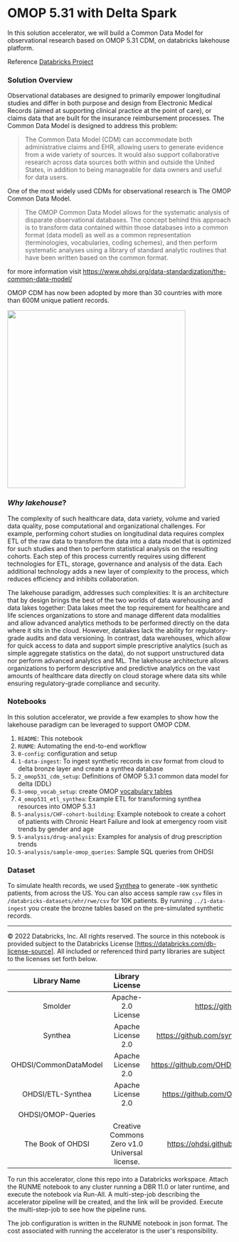 # OMOP 5.31 with Delta Spark
In this solution accelerator, we will build a Common Data Model for observational research based on OMOP 5.31 CDM, on databricks lakehouse platform.

Reference [Databricks Project](https://databricks.com/solutions/lakehouse/healthcare-and-life-sciences)

### Solution Overview

Observational databases are designed to primarily empower longitudinal studies and differ in both purpose and design from Electronic Medical Records (aimed at supporting clinical practice at the point of care), or claims data that are built for the insurance reimbursement processes. The Common Data Model is designed to address this problem:

>The Common Data Model (CDM) can accommodate both administrative claims and EHR, allowing users to generate evidence from a wide variety of sources. It would also support collaborative research across data sources both within and outside the United States, in addition to being manageable for data owners and useful for data users. 

One of the most widely used CDMs for observational research is The OMOP Common Data Model.

> The OMOP Common Data Model allows for the systematic analysis of disparate observational databases. The concept behind this approach is to transform data contained within those databases into a common format (data model) as well as a common representation (terminologies, vocabularies, coding schemes), and then perform systematic analyses using a library of standard analytic routines that have been written based on the common format. 

for more information visit https://www.ohdsi.org/data-standardization/the-common-data-model/

OMOP CDM has now been adopted by more than 30 countries with more than 600M unique patient records.

<img src="https://ohdsi.github.io/TheBookOfOhdsi/images/OhdsiCommunity/mapOfCollaborators.png" width = 400>


### _Why lakehouse_?

The complexity of such healthcare data, data variety, volume and varied data quality, pose computational and organizational challenges. For example, performing cohort studies on longitudinal data requires complex ETL of the raw data to transform the data into a data model that is optimized for such studies and then to perform statistical analysis on the resulting cohorts. Each step of this process currently requires using different technologies for ETL, storage, governance and analysis of the data. Each additional technology adds a new layer of complexity to the process, which reduces efficiency and inhibits collaboration.

The lakehouse paradigm, addresses such complexities: It is an architecture that by design brings the best of the two worlds of data warehousing and data lakes together: Data lakes meet the top requirement for healthcare and life sciences organizations to store and manage different data modalities and allow advanced analytics methods to be performed directly on the data where it sits in the cloud. However, datalakes lack the ability for regulatory-grade audits and data versioning. In contrast, data warehouses, which allow for quick access to data and support simple prescriptive analytics (such as simple aggregate statistics on the data), do not support unstructured data nor perform advanced analytics and ML. The lakehouse architecture allows organizations to perform descriptive and predictive analytics on the vast amounts of healthcare data directly on cloud storage where data sits while ensuring regulatory-grade compliance and security.

### Notebooks

In this solution accelerator, we provide a few examples to show how the lakehouse paradigm can be leveraged to support OMOP CDM.

  1. `README`: This notebook
  2. `RUNME`: Automating the end-to-end workflow 
  3. `0-config`: configuration and setup
  3. `1-data-ingest`: To ingest synthetic records in csv format from cloud to delta bronze layer and create a synthea database
  4. `2_omop531_cdm_setup`: Definitions of OMOP 5.3.1 common data model for delta (DDL)
  5. `3-omop_vocab_setup`: create OMOP [vocabulary tables](https://www.ohdsi.org/analytic-tools/athena-standardized-vocabularies/)
  6. `4_omop531_etl_synthea`: Example ETL for transforming synthea resources into OMOP 5.3.1
  7. `5-analysis/CHF-cohort-building`: Example notebook to create a cohort of patients with Chronic Heart Failure and look at emergency room visit trends by gender and age
  8. `5-analysis/drug-analysis`: Examples for analysis of drug prescription trends
  9. `5-analysis/sample-omop_queries`: Sample SQL queries from OHDSI

### Dataset
To simulate health records, we used [Synthea](https://github.com/synthetichealth/synthea) to generate `~90K` synthetic patients, from across the US. You can also access sample raw `csv` files in `/databricks-datasets/ehr/rwe/csv` for 10K patients.
By running `../1-data-ingest` you create the brozne tables based on the pre-simulated synthetic records.
___

&copy; 2022 Databricks, Inc. All rights reserved. The source in this notebook is provided subject to the Databricks License [https://databricks.com/db-license-source].  All included or referenced third party libraries are subject to the licenses set forth below.

|Library Name|Library License|Library License URL|Library Source URL| 
| :-: | :-:| :-: | :-:|
|Smolder |Apache-2.0 License| https://github.com/databrickslabs/smolder | https://github.com/databrickslabs/smolder/blob/master/LICENSE|
|Synthea|Apache License 2.0|https://github.com/synthetichealth/synthea/blob/master/LICENSE| https://github.com/synthetichealth/synthea|
| OHDSI/CommonDataModel| Apache License 2.0 | https://github.com/OHDSI/CommonDataModel/blob/master/LICENSE | https://github.com/OHDSI/CommonDataModel |
| OHDSI/ETL-Synthea| Apache License 2.0 | https://github.com/OHDSI/ETL-Synthea/blob/master/LICENSE | https://github.com/OHDSI/ETL-Synthea |
|OHDSI/OMOP-Queries|||https://github.com/OHDSI/OMOP-Queries|
|The Book of OHDSI | Creative Commons Zero v1.0 Universal license.|https://ohdsi.github.io/TheBookOfOhdsi/index.html#license|https://ohdsi.github.io/TheBookOfOhdsi/|

To run this accelerator, clone this repo into a Databricks workspace. Attach the RUNME notebook to any cluster running a DBR 11.0 or later runtime, and execute the notebook via Run-All. A multi-step-job describing the accelerator pipeline will be created, and the link will be provided. Execute the multi-step-job to see how the pipeline runs.

The job configuration is written in the RUNME notebook in json format. The cost associated with running the accelerator is the user's responsibility.